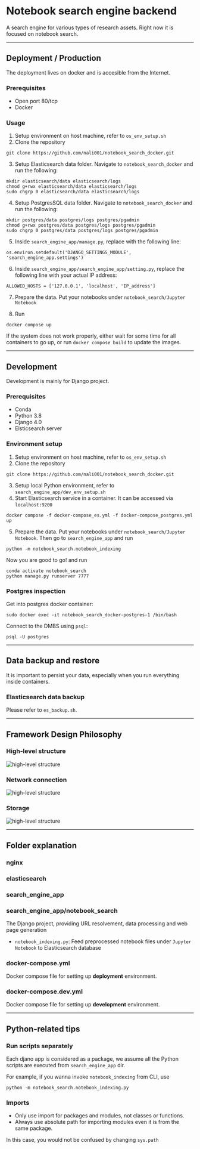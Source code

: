 # Notebook search engine backend
A search engine for various types of research assets. 
Right now it is focused on notebook search. 

------------------------------------------------------------------------------------------------------

## Deployment / Production
The deployment lives on docker and is accesible from the Internet. 

### Prerequisites 
- Open port 80/tcp
- Docker

### Usage
1. Setup environment on host machine, refer to `os_env_setup.sh`
2. Clone the repository
```
git clone https://github.com/nali001/notebook_search_docker.git
```
3. Setup Elasticsearch data folder. Navigate to `notebook_search_docker` and run the following: 
```
mkdir elasticsearch/data elasticsearch/logs 
chmod g+rwx elasticsearch/data elasticsearch/logs 
sudo chgrp 0 elasticsearch/data elasticsearch/logs
```
4. Setup PostgresSQL data folder. Navigate to `notebook_search_docker` and run the following: 
```
mkdir postgres/data postgres/logs postgres/pgadmin
chmod g+rwx postgres/data postgres/logs postgres/pgadmin
sudo chgrp 0 postgres/data postgres/logs postgres/pgadmin
```
5. Inside `search_engine_app/manage.py`, replace with the following line: 
```
os.environ.setdefault('DJANGO_SETTINGS_MODULE', 'search_engine_app.settings')

```
6. Inside `search_engine_app/search_engine_app/setting.py`, replace the following line with your actual IP address: 
```
ALLOWED_HOSTS = ['127.0.0.1', 'localhost', 'IP_address']
```
7. Prepare the data. Put your notebooks under `notebook_search/Jupyter Notebook`

8. Run 
```
docker compose up
```
If the system does not work properly, either wait for some time for all containers to go up, or run `docker compose build` to update the images. 

------------------------------------------------------------------------------------------------------


## Development
Development is mainly for Django project.  

### Prerequisites 
- Conda
- Python 3.8
- Django 4.0
- Elsticsearch server


### Environment setup
1. Setup environment on host machine, refer to `os_env_setup.sh`
2. Clone the repository
```
git clone https://github.com/nali001/notebook_search_docker.git
```
3. Setup local Python environment, refer to `search_engine_app/dev_env_setup.sh`
4. Start Elasticsearch service in a container. It can be accessed via `localhost:9200`
```
docker compose -f docker-compose_es.yml -f docker-compose_postgres.yml up

```

5. Prepare the data. Put your notebooks under `notebook_search/Jupyter Notebook`. Then go to 
`search_engine_app` and run 
```
python -m notebook_search.notebook_indexing
```
Now you are good to go! and run 
```
conda activate notebook_search
python manage.py runserver 7777
```

### Postgres inspection
Get into postgres docker container: 
```
sudo docker exec -it notebook_search_docker-postgres-1 /bin/bash
```
Connect to the DMBS using `psql`: 
```
psql -U postgres
```


------------------------------------------------------------------------------------------------------
## Data backup and restore
It is important to persist your data, especially when you run everything inside containers. 

### Elasticsearch data backup
Please refer to `es_backup.sh`.

------------------------------------------------------------------------------------------------------
## Framework Design Philosophy 

### High-level structure 
![high-level structure](readme/high_level_structure.png)

### Network connection 
![high-level structure](readme/network.png)

### Storage 
![high-level structure](readme/storage.png)


------------------------------------------------------------------------------------------------------
## Folder explanation
### nginx

### elasticsearch 

### search_engine_app

### search_engine_app/notebook_search
The Django project, providing URL resolvement, data processing and web page generation

+ `notebook_indexing.py`: Feed preprocessed notebook files under `Jupyter Notebook` to Elasticsearch database


### docker-compose.yml 
Docker compose file for setting up **deployment** environment. 

### docker-compose.dev.yml 
Docker compose file for setting up **development** environment. 




-------------------------------------------------------------------------------------------------------
## Python-related tips
### Run scripts separately
Each djano app is considered as a package, we assume all the Python scripts are executed from `search_engine_app` dir. 

For example, if you wanna invoke `notebook_indexing` from CLI, use
```
python -m notebook_search.notebook_indexing.py
```

### Imports
+ Only use import for packages and modules, not classes or functions. 
+ Always use absolute path for importing modules even it is from the same package. 

In this case, you would not be confused by changing `sys.path`